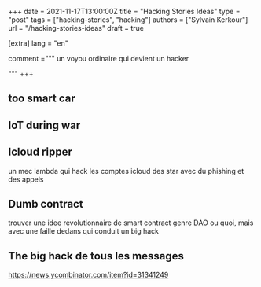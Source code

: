+++
date = 2021-11-17T13:00:00Z
title = "Hacking Stories Ideas"
type = "post"
tags = ["hacking-stories", "hacking"]
authors = ["Sylvain Kerkour"]
url = "/hacking-stories-ideas"
draft = true


[extra]
lang = "en"

comment ="""
un voyou ordinaire qui devient un hacker

"""
+++

## too smart car

## IoT during war

## Icloud ripper

un mec lambda qui hack les comptes icloud des star avec du phishing et des appels


## Dumb contract

trouver une idee revolutionnaire de smart contract genre DAO ou quoi, mais avec une faille dedans qui conduit un big hack


## The big hack de tous les messages

https://news.ycombinator.com/item?id=31341249
